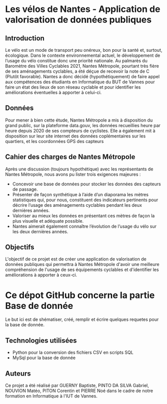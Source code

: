 # Les vélos de Nantes - Application de valorisation de données publiques

## Introduction
Le vélo est un mode de transport peu onéreux, bon pour la santé et, surtout, écologique. Dans le contexte environnemental actuel, le développement de l’usage du vélo constitue donc une priorité nationale. Au palmarès du Baromètre des Villes Cyclables 2021, Nantes Métropole, pourtant très fière de ses aménagements cyclables, a été déçue de recevoir la note de C (Plutôt favorable). Nantes a donc décidé (hypothétiquement) de faire appel aux compétences des étudiants en Informatique du BUT de Vannes pour faire un état des lieux de son réseau cyclable et pour identifier les améliorations éventuelles à apporter à celui-ci.

## Données
Pour mener à bien cette étude, Nantes Métropole a mis à disposition du grand public, sur la plateforme data.gouv, les données recueillies heure par heure depuis 2020 de ses compteurs de cyclistes. Elle a également mit à disposition sur leur site internet des données coplémentaires sur les quartiers, et les coordonnées GPS des capteurs

## Cahier des charges de Nantes Métropole
Après une discussion (toujours hypothétique) avec les représentants de Nantes Métropole, nous avons pu lister trois exigences majeures :
- Concevoir une base de données pour stocker les données des capteurs de passage.
- Présenter de façon synthétique à l’aide d’un diaporama les mètres statistiques qui, pour nous, constituent des indicateurs pertinents pour décrire l’usage des aménagements cyclables pendant les deux dernières années.
- Valoriser au mieux les données en présentant ces mètres de façon la plus visuelle et adéquate possible.
- Nantes aimerait également connaître l’évolution de l’usage du vélo sur les deux dernières années.

## Objectifs
L'objectif de ce projet est de créer une application de valorisation de données publiques qui permettra à Nantes Métropole d'avoir une meilleure compréhension de l'usage de ses équipements cyclables et d'identifier les améliorations à apporter à ceux-ci.

# Ce dépot GitHub concerne la partie Base de donnée
Le but ici est de shématiser, créé, remplir et écrire quelques requetes pour la base de donnée.

## Technologies utilisées
- Python pour la conversion des fichiers CSV en scripts SQL
- MySql pour la base de donnée

## Auteurs
Ce projet a été réalisé par GUERNY Baptiste, PINTO DA SILVA Gabriel, NOUVION Matéo, PITON Corentin et PIERRE Noé dans le cadre de notre formation en Informatique à l'IUT de Vannes.
